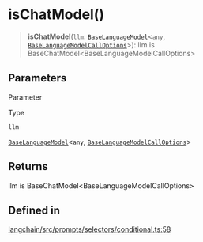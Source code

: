 isChatModel()
=============

> **isChatModel**(`llm`: [`BaseLanguageModel`](/docs/api/base_language/classes/BaseLanguageModel)<`any`, [`BaseLanguageModelCallOptions`](/docs/api/base_language/interfaces/BaseLanguageModelCallOptions)\>): llm is BaseChatModel<BaseLanguageModelCallOptions\>

Parameters[](#parameters "Direct link to Parameters")
------------------------------------------------------

Parameter

Type

`llm`

[`BaseLanguageModel`](/docs/api/base_language/classes/BaseLanguageModel)<`any`, [`BaseLanguageModelCallOptions`](/docs/api/base_language/interfaces/BaseLanguageModelCallOptions)\>

Returns[](#returns "Direct link to Returns")
---------------------------------------------

llm is BaseChatModel<BaseLanguageModelCallOptions\>

Defined in[](#defined-in "Direct link to Defined in")
------------------------------------------------------

[langchain/src/prompts/selectors/conditional.ts:58](https://github.com/hwchase17/langchainjs/blob/1c1274d/langchain/src/prompts/selectors/conditional.ts#L58)
